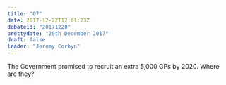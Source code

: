 ```yaml
---
title: "07"
date: 2017-12-22T12:01:23Z
debateid: "20171220"
prettydate: "20th December 2017"
draft: false
leader: "Jeremy Corbyn"
---
```


The Government promised to recruit an extra 5,000 GPs by 2020. Where are they?